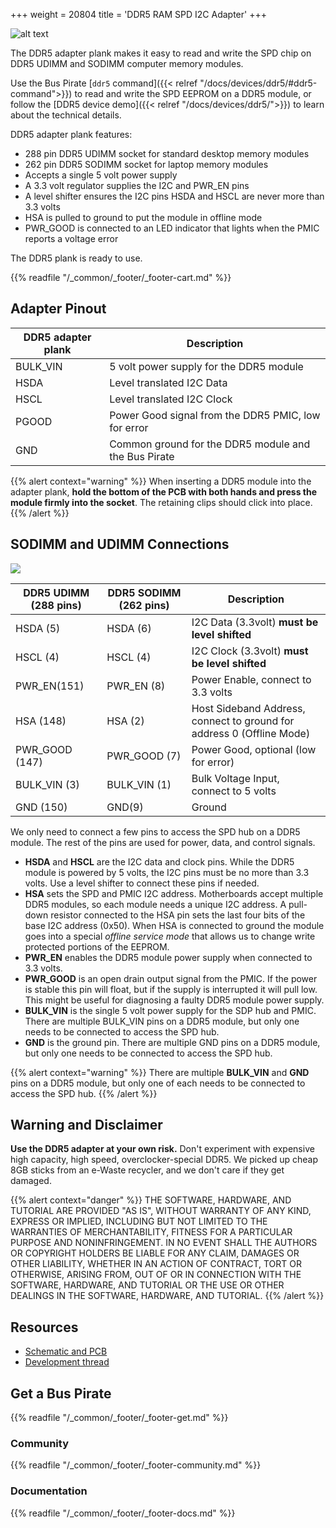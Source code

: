 +++
weight = 20804
title = 'DDR5 RAM SPD I2C Adapter'
+++

![alt text](/images/docs/ddr-ram-i2c-adapter/image.png)

The DDR5 adapter plank makes it easy to read and write the SPD chip on DDR5 UDIMM and SODIMM computer memory modules. 

Use the Bus Pirate [```ddr5``` command]({{< relref "/docs/devices/ddr5/#ddr5-command">}}) to read and write the SPD EEPROM on a DDR5 module, or follow the [DDR5 device demo]({{< relref "/docs/devices/ddr5/">}}) to learn about the technical details.

DDR5 adapter plank features:
- 288 pin DDR5 UDIMM socket for standard desktop memory modules
- 262 pin DDR5 SODIMM socket for laptop memory modules
- Accepts a single 5 volt power supply
- A 3.3 volt regulator supplies the I2C and PWR_EN pins
- A level shifter ensures the I2C pins HSDA and HSCL are never more than 3.3 volts
- HSA is pulled to ground to put the module in offline mode
- PWR_GOOD is connected to an LED indicator that lights when the PMIC reports a voltage error

The DDR5 plank is ready to use.

{{% readfile "/_common/_footer/_footer-cart.md" %}}

## Adapter Pinout
|DDR5 adapter plank|Description|
|-|-|
|BULK_VIN|5 volt power supply for the DDR5 module|
|HSDA|Level translated I2C Data|
|HSCL|Level translated I2C Clock|
|PGOOD|Power Good signal from the DDR5 PMIC, low for error|
|GND|Common ground for the DDR5 module and the Bus Pirate|

{{% alert context="warning" %}}
When inserting a DDR5 module into the adapter plank, **hold the bottom of the PCB with both hands and press the module firmly into the socket**. The retaining clips should click into place. 
{{% /alert %}} 

## SODIMM and UDIMM Connections

![](/images/docs/demo/ddr5-connection.png)

|DDR5 UDIMM (288 pins)|DDR5 SODIMM (262 pins)|Description|   
|-|-|-|
|HSDA (5)|HSDA (6)|I2C Data (3.3volt) **must be level shifted**|
|HSCL (4)|HSCL (4)|I2C Clock (3.3volt) **must be level shifted**|
|PWR_EN(151)|PWR_EN (8)|Power Enable, connect to 3.3 volts|
|HSA (148)|HSA (2)|Host Sideband Address, connect to ground for address 0 (Offline Mode)|
|PWR_GOOD (147)|PWR_GOOD (7)|Power Good, optional (low for error)|
|BULK_VIN (3)|BULK_VIN (1)|Bulk Voltage Input, connect to 5 volts|
|GND (150)|GND(9)|Ground|

We only need to connect a few pins to access the SPD hub on a DDR5 module. The rest of the pins are used for power, data, and control signals.

- **HSDA** and **HSCL** are the I2C data and clock pins. While the DDR5 module is powered by 5 volts, the I2C pins must be no more than 3.3 volts. Use a level shifter to connect these pins if needed. 
- **HSA** sets the SPD and PMIC I2C address. Motherboards accept multiple DDR5 modules, so each module needs a unique I2C address. A pull-down resistor connected to the HSA pin sets the last four bits of the base I2C address (0x50). When HSA is connected to ground the module goes into a special *offline service mode* that allows us to change write protected portions of the EEPROM. 
- **PWR_EN** enables the DDR5 module power supply when connected to 3.3 volts.
- **PWR_GOOD** is an open drain output signal from the PMIC. If the power is stable this pin will float, but if the supply is interrupted it will pull low. This might be useful for diagnosing a faulty DDR5 module power supply.
- **BULK_VIN** is the single 5 volt power supply for the SDP hub and PMIC. There are multiple BULK_VIN pins on a DDR5 module, but only one needs to be connected to access the SPD hub. 
- **GND** is the ground pin. There are multiple GND pins on a DDR5 module, but only one needs to be connected to access the SPD hub.

{{% alert context="warning" %}}
There are multiple **BULK_VIN** and **GND** pins on a DDR5 module, but only one of each needs to be connected to access the SPD hub.
{{% /alert %}}

## Warning and Disclaimer

**Use the DDR5 adapter at your own risk.** Don't experiment with expensive high capacity, high speed, overclocker-special DDR5. We picked up cheap 8GB sticks from an e-Waste recycler, and we don't care if they get damaged.

{{% alert context="danger" %}}
THE SOFTWARE, HARDWARE, AND TUTORIAL ARE PROVIDED "AS IS", WITHOUT WARRANTY OF ANY KIND, EXPRESS OR
IMPLIED, INCLUDING BUT NOT LIMITED TO THE WARRANTIES OF MERCHANTABILITY,
FITNESS FOR A PARTICULAR PURPOSE AND NONINFRINGEMENT. IN NO EVENT SHALL THE
AUTHORS OR COPYRIGHT HOLDERS BE LIABLE FOR ANY CLAIM, DAMAGES OR OTHER
LIABILITY, WHETHER IN AN ACTION OF CONTRACT, TORT OR OTHERWISE, ARISING FROM,
OUT OF OR IN CONNECTION WITH THE SOFTWARE, HARDWARE, AND TUTORIAL OR THE USE OR OTHER DEALINGS IN THE
SOFTWARE, HARDWARE, AND TUTORIAL.
{{% /alert %}}

## Resources

- [Schematic and PCB]()
- [Development thread]()

## Get a Bus Pirate

{{% readfile "/_common/_footer/_footer-get.md" %}}

### Community 

{{% readfile "/_common/_footer/_footer-community.md" %}}

### Documentation

{{% readfile "/_common/_footer/_footer-docs.md" %}}



